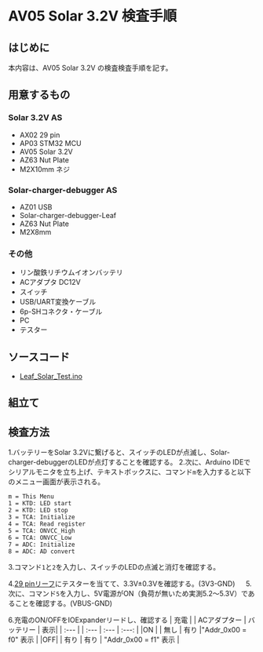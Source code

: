 # AV05 Solar 3.2V 検査手順
## はじめに
本内容は、AV05 Solar 3.2V の検査検査手順を記す。
## 用意するもの
### Solar 3.2V AS
* AX02 29 pin
* AP03 STM32 MCU  
* AV05 Solar 3.2V
* AZ63 Nut Plate
* M2X10mm ネジ
### Solar-charger-debugger AS
* AZ01 USB
* Solar-charger-debugger-Leaf
* AZ63 Nut Plate
* M2X8mm
### その他
* リン酸鉄リチウムイオンバッテリ
* ACアダプタ DC12V
* スイッチ
* USB/UART変換ケーブル
* 6p-SHコネクタ・ケーブル
* PC
* テスター
## ソースコード
* [Leaf_Solar_Test.ino](https://github.com/Leafony/Sample-Sketches/blob/master/Leaf_Solar_Test/Leaf_Solar_Test.ino)
## 組立て

## 検査方法
1.バッテリーをSolar 3.2Vに繋げると、スイッチのLEDが点滅し、Solar-charger-debuggerのLEDが点灯することを確認する。
2.次に、Arduino IDEでシリアルモニタを立ち上げ、テキストボックスに、コマンド`m`を入力すると以下のメニュー画面が表示される。
 ```
 m = This Menu
 1 = KTD: LED start
 2 = KTD: LED stop
 3 = TCA: Initialize
 4 = TCA: Read register
 5 = TCA: ONVCC_High
 6 = TCA: ONVCC_Low
 7 = ADC: Initialize
 8 = ADC: AD convert
 ```
3.コマンド`1`と`2`を入力し、スイッチのLEDの点滅と消灯を確認する。

4.[29 pinリーフ](https://docs.leafony.com/docs/leaf/extension/ax02/#%E3%83%94%E3%83%B3%E9%85%8D%E7%BD%AE)にテスターを当てて、3.3V±0.3Vを確認する。(3V3-GND)
　
5.次に、コマンド`5`を入力し、5V電源がON（負荷が無いため実測5.2～5.3V）であることを確認する。(VBUS-GND)

6.充電のON/OFFをIOExpanderリードし、確認する
| 充電 | | ACアダプター | バッテリー | 表示|
| :--- | | :--- | :--- | :---: |
|ON | | 無し | 有り |"Addr_0x00 = f0" 表示  |
|OFF| | 有り | 有り | "Addr_0x00 = f1" 表示 |

